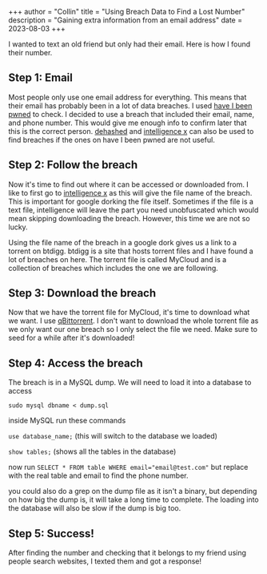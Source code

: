 +++
author = "Collin"
title = "Using Breach Data to Find a Lost Number"
description = "Gaining extra information from an email address"
date = 2023-08-03
+++

I wanted to text an old friend but only had their email. Here is how I found their number.

## Step 1: Email

Most people only use one email address for everything. This means that their email has probably been in a lot of data breaches. I used [have I been pwned](https://haveibeenpwned.com/) to check. I decided to use a breach that included their email, name, and phone number. This would give me enough info to confirm later that this is the correct person. [dehashed](https://dehashed.com/) and [intelligence x](https://intelx.io/) can also be used to find breaches if the ones on have I been pwned are not useful.

## Step 2: Follow the breach

Now it's time to find out where it can be accessed or downloaded from. I like to first go to [intelligence x](https://intelx.io/) as this will give the file name of the breach. This is important for google dorking the file itself. Sometimes if the file is a text file, intelligence will leave the part you need unobfuscated which would mean skipping downloading the breach. However, this time we are not so lucky.

Using the file name of the breach in a google dork gives us a link to a torrent on btdigg. btdigg is a site that hosts torrent files and I have found a lot of breaches on here. The torrent file is called MyCloud and is a collection of breaches which includes the one we are following.

## Step 3: Download the breach

Now that we have the torrent file for MyCloud, it's time to download what we want. I use [qBittorrent](https://www.qbittorrent.org/). I don't want to download the whole torrent file as we only want our one breach so I only select the file we need. Make sure to seed for a while after it's downloaded!

## Step 4: Access the breach

The breach is in a MySQL dump. We will need to load it into a database to access

```sudo mysql dbname < dump.sql```

inside MySQL run these commands

```use database_name;``` (this will switch to the database we loaded) 

```show tables;``` (shows all the tables in the database)

now run ```SELECT * FROM table WHERE email="email@test.com"``` but replace with the real table and email to find the phone number.

you could also do a grep on the dump file as it isn't a binary, but depending on how big the dump is, it will take a long time to complete. The loading into the database will also be slow if the dump is big too.

## Step 5: Success!

After finding the number and checking that it belongs to my friend using people search websites, I texted them and got a response!
